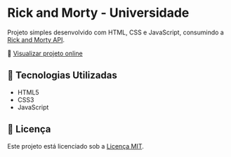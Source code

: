 # Rick and Morty - Universidade

Projeto simples desenvolvido com HTML, CSS e JavaScript, consumindo a [Rick and Morty API](https://rickandmortyapi.com/).

🔗 [Visualizar projeto online](https://kevenscharttz.github.io/rick-and-morty-site/)

## 🚀 Tecnologias Utilizadas

- HTML5
- CSS3
- JavaScript

## 📄 Licença

Este projeto está licenciado sob a [Licença MIT](LICENSE).


